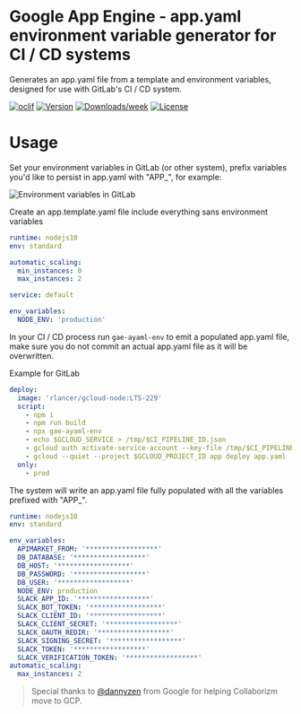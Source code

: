 # Google App Engine - app.yaml environment variable generator for CI / CD systems

Generates an app.yaml file from a template and environment variables, designed for use with GitLab's CI / CD system.

[![oclif](https://img.shields.io/badge/cli-oclif-brightgreen.svg)](https://oclif.io)
[![Version](https://img.shields.io/npm/v/gae-ayaml-env.svg)](https://npmjs.org/package/gae-ayaml-env)
[![Downloads/week](https://img.shields.io/npm/dw/gae-ayaml-env.svg)](https://npmjs.org/package/gae-ayaml-env)
[![License](https://img.shields.io/npm/l/gae-ayaml-env.svg)](https://github.com/code/gae-ayaml-env/blob/master/package.json)

# Usage

Set your environment variables in GitLab (or other system), prefix variables you'd like to persist in app.yaml with "APP\_", for example:

![Environment variables in GitLab](https://gitlab.com/collaborizm-community/gae-appyaml-env-generate/uploads/a490e948a1f26f08d6cf77e180b826c6/image.png)

Create an app.template.yaml file include everything sans environment variables

```yaml
runtime: nodejs10
env: standard

automatic_scaling:
  min_instances: 0
  max_instances: 2

service: default

env_variables:
  NODE_ENV: 'production'
```

In your CI / CD process run `gae-ayaml-env` to emit a populated app.yaml file, make sure you do not commit an actual app.yaml file as it will be overwritten.

Example for GitLab

```yaml
deploy:
  image: 'rlancer/gcloud-node:LTS-229'
  script:
    - npm i
    - npm run build
    - npx gae-ayaml-env
    - echo $GCLOUD_SERVICE > /tmp/$CI_PIPELINE_ID.json
    - gcloud auth activate-service-account --key-file /tmp/$CI_PIPELINE_ID.json
    - gcloud --quiet --project $GCLOUD_PROJECT_ID app deploy app.yaml
  only:
    - prod
```

The system will write an app.yaml file fully populated with all the variables prefixed with "APP\_".

```yaml
runtime: nodejs10
env: standard

env_variables:
  APIMARKET_FROM: '******************'
  DB_DATABASE: '******************'
  DB_HOST: '******************'
  DB_PASSWORD: '******************'
  DB_USER: '******************'
  NODE_ENV: production
  SLACK_APP_ID: '******************'
  SLACK_BOT_TOKEN: '******************'
  SLACK_CLIENT_ID: '******************'
  SLACK_CLIENT_SECRET: '******************'
  SLACK_OAUTH_REDIR: '******************'
  SLACK_SIGNING_SECRET: '******************'
  SLACK_TOKEN: '******************'
  SLACK_VERIFICATION_TOKEN: '******************'
automatic_scaling:
  max_instances: 2
```

> Special thanks to [@dannyzen](https://github.com/dannyzen) from Google for helping Collaborizm move to GCP.
